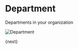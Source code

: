 # Department

Departments in your organization

<img class="screenshot" alt="Department" src="{{docs_base_url}}/assets/img/human-resources/department.png">

{next}